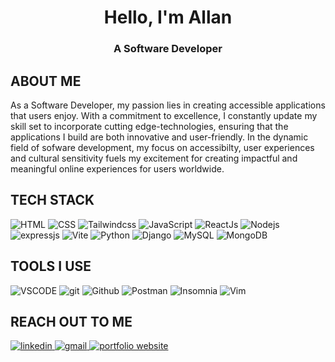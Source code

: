<div align="center">
  <h1>Hello, I'm Allan</h1>
  <h3>A Software Developer</h3>
</div>

<h2>ABOUT ME</h3>
<p>
As a Software Developer, my passion lies in creating accessible applications that users enjoy. With a commitment to excellence, I constantly update my skill set to incorporate cutting edge-technologies, ensuring that the applications I build are both innovative and user-friendly. In the dynamic field of sofware development, my focus on accessibilty, user experiences and cultural sensitivity fuels my excitement for creating impactful and meaningful online experiences for users worldwide.
</p>

<div>
  <h2>TECH STACK</h2>
  <img alt="HTML" src="https://img.shields.io/badge/-HTML-fafafa.svg?style=for-the-badge&logo=html5&logoColor=black" />
  <img alt="CSS" src="https://img.shields.io/badge/-CSS-fafafa.svg?style=for-the-badge&logo=css3&logoColor=black" />
  <img alt="Tailwindcss" src="https://img.shields.io/badge/-Tailwindcss-fafafa.svg?style=for-the-badge&logo=tailwindcss&logoColor=black" />
  <img alt="JavaScript" src="https://img.shields.io/badge/-JavaScript-fafafa.svg?style=for-the-badge&logo=javascript&logoColor=black" />
  <img alt="ReactJs" src="https://img.shields.io/badge/-Reactjs-fafafa.svg?style=for-the-badge&logo=react&logoColor=black" />
  <img alt="Nodejs" src="https://img.shields.io/badge/-nodejs-fafafa.svg?style=for-the-badge&logo=node.js&logoColor=black" />
  <img alt="expressjs" src="https://img.shields.io/badge/-expressjs-fafafa.svg?style=for-the-badge&logo=express&logoColor=black" />
  <img alt="Vite" src="https://img.shields.io/badge/-vite-fafafa.svg?style=for-the-badge&logo=vite&logoColor=black" />
  <img alt="Python" src="https://img.shields.io/badge/-Python-fafafa.svg?style=for-the-badge&logo=python&logoColor=black" />
  <img alt="Django" src="https://img.shields.io/badge/-Django-fafafa.svg?style=for-the-badge&logo=django&logoColor=black" />
  <img alt="MySQL" src="https://img.shields.io/badge/-MySQL-fafafa.svg?style=for-the-badge&logo=mysql&logoColor=black" />
  <img alt="MongoDB" src="https://img.shields.io/badge/-Mongodb-fafafa.svg?style=for-the-badge&logo=mongodb&logoColor=black" />
</div>

<div>
  <h2>TOOLS I USE</h2>
  <img alt="VSCODE" src="https://img.shields.io/badge/-vscode-fafafa.svg?style=for-the-badge&logo=visualstudiocode&logoColor=black" />
  <img alt="git" src="https://img.shields.io/badge/-git-fafafa.svg?style=for-the-badge&logo=git&logoColor=black" />
  <img alt="Github" src="https://img.shields.io/badge/-github-fafafa.svg?style=for-the-badge&logo=github&logoColor=black" />
  <img alt="Postman" src="https://img.shields.io/badge/-postman-fafafa.svg?style=for-the-badge&logo=postman&logoColor=black" />
  <img alt="Insomnia" src="https://img.shields.io/badge/-insomnia-fafafa.svg?style=for-the-badge&logo=insomnia&logoColor=black" />
  <img alt="Vim" src="https://img.shields.io/badge/-vim-fafafa.svg?style=for-the-badge&logo=vim&logoColor=black" />
</div>

<div>
  <h2>REACH OUT TO ME</h2>
  <a href="https://www.linkedin.com/in/allan-njoroge-0177b2270/" target="_blank">
    <img alt="linkedin" src="https://img.shields.io/badge/-linkedin-fafafa.svg?style=for-the-badge&logo=linkedin&logoColor=black" />
  </a>
  <a href="mailto:http://allandavis254@gmail.com" target="_blank">
    <img alt="gmail" src="https://img.shields.io/badge/gmail-fafafa.svg?style=for-the-badge&logo=gmail&logoColor=black" />
  </a>
  <a href="http://justallan.netlify.app" target="_blank">
    <img alt="portfolio website" src="https://img.shields.io/badge/-my portfolio-fafafa.svg?style=for-the-badge&logo=internet&logoColor=black" />
  </a>
</div>

